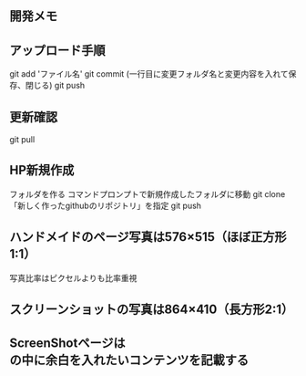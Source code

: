 ## 開発メモ

## アップロード手順
git add 'ファイル名'
git commit
(一行目に変更フォルダ名と変更内容を入れて保存、閉じる)
git push 

## 更新確認
git pull

## HP新規作成
フォルダを作る
コマンドプロンプトで新規作成したフォルダに移動
git clone 「新しく作ったgithubのリポジトリ」を指定
git push

## ハンドメイドのページ写真は576×515（ほぼ正方形1:1）
写真比率はピクセルよりも比率重視
## スクリーンショットの写真は864×410（長方形2:1）

## ScreenShotページは<div id="wrapper">の中に余白を入れたいコンテンツを記載する